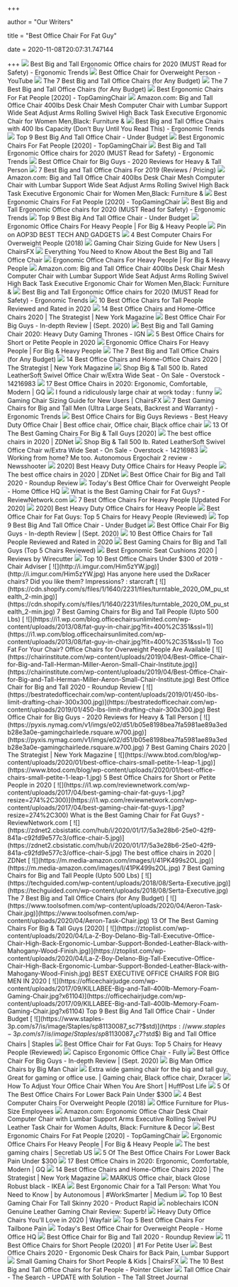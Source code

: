 +++
        
author = "Our Writers"
        
title = "Best Office Chair For Fat Guy"
        
date = 2020-11-08T20:07:31.747144
        
+++
[ ![](http://ergonomictrends.com/wp-content/uploads/2018/06/best-big-and-tall-office-chairs.jpg)](http://ergonomictrends.com/wp-content/uploads/2018/06/best-big-and-tall-office-chairs.jpg) Best Big and Tall Ergonomic Office chairs for 2020 (MUST Read for Safety) -  Ergonomic Trends
[ ![](https://i.ytimg.com/vi/NPIOY0wBfVs/maxresdefault.jpg)](https://i.ytimg.com/vi/NPIOY0wBfVs/maxresdefault.jpg) Best Office Chair for Overweight Person - YouTube
[ ![](https://techguided.com/wp-content/uploads/2018/08/best-big-and-tall-office-chairs.jpg)](https://techguided.com/wp-content/uploads/2018/08/best-big-and-tall-office-chairs.jpg) The 7 Best Big and Tall Office Chairs (for Any Budget)
[ ![](https://techguided.com/wp-content/uploads/2018/08/Space-Seating-AirGrid.jpg)](https://techguided.com/wp-content/uploads/2018/08/Space-Seating-AirGrid.jpg) The 7 Best Big and Tall Office Chairs (for Any Budget)
[ ![](https://topgamingchair.com/wp-content/uploads/2019/02/x_seating_office-desk-chairs_leap-plus-chair_reference.png)](https://topgamingchair.com/wp-content/uploads/2019/02/x_seating_office-desk-chairs_leap-plus-chair_reference.png) Best Ergonomic Chairs For Fat People [2020] - TopGamingChair
[ ![](https://images-na.ssl-images-amazon.com/images/I/6116gQcN5xL._AC_SX679_.jpg)](https://images-na.ssl-images-amazon.com/images/I/6116gQcN5xL._AC_SX679_.jpg) Amazon.com: Big and Tall Office Chair 400lbs Desk Chair Mesh Computer Chair  with Lumbar Support Wide Seat Adjust Arms Rolling Swivel High Back Task  Executive Ergonomic Chair for Women Men,Black: Furniture &
[ ![](http://ergonomictrends.com/wp-content/uploads/2018/10/best-big-tall-office-chair-400-lbs.jpg)](http://ergonomictrends.com/wp-content/uploads/2018/10/best-big-tall-office-chair-400-lbs.jpg) Best Big and Tall Office Chairs with 400 lbs Capacity (Don't Buy Until You  Read This) - Ergonomic Trends
[ ![](https://officechairjudge.com/wp-content/uploads/2017/09/BestMassage-High-Back-Big-and-Tall-Office-Chair.jpg?x61104)](https://officechairjudge.com/wp-content/uploads/2017/09/BestMassage-High-Back-Big-and-Tall-Office-Chair.jpg?x61104) Top 9 Best Big And Tall Office Chair - Under Budget
[ ![](https://images-na.ssl-images-amazon.com/images/I/417PiAiE5bL.jpg)](https://images-na.ssl-images-amazon.com/images/I/417PiAiE5bL.jpg) Best Ergonomic Chairs For Fat People [2020] - TopGamingChair
[ ![](http://ergonomictrends.com/wp-content/uploads/2018/06/YAMASORO-Ergonomic-High-Back-Chair-review.jpg)](http://ergonomictrends.com/wp-content/uploads/2018/06/YAMASORO-Ergonomic-High-Back-Chair-review.jpg) Best Big and Tall Ergonomic Office chairs for 2020 (MUST Read for Safety) -  Ergonomic Trends
[ ![](https://bestratedofficechair.com/wp-content/uploads/2019/01/gaming-chair-for-big-guys-e1564715081266-219x300.jpg)](https://bestratedofficechair.com/wp-content/uploads/2019/01/gaming-chair-for-big-guys-e1564715081266-219x300.jpg) Best Office Chair for Big Guys - 2020 Reviews for Heavy & Tall Person
[ ![](https://www.btod.com/blog/wp-content/uploads/2019/03/big-tall-chairs-1-best-bariatric.jpg)](https://www.btod.com/blog/wp-content/uploads/2019/03/big-tall-chairs-1-best-bariatric.jpg) 7 Best Big and Tall Office Chairs For 2019 (Reviews / Pricing)
[ ![](https://m.media-amazon.com/images/I/81K6fQKgwFL._AC_UL400_.jpg)](https://m.media-amazon.com/images/I/81K6fQKgwFL._AC_UL400_.jpg) Amazon.com: Big and Tall Office Chair 400lbs Desk Chair Mesh Computer Chair  with Lumbar Support Wide Seat Adjust Arms Rolling Swivel High Back Task  Executive Ergonomic Chair for Women Men,Black: Furniture &
[ ![](https://images-na.ssl-images-amazon.com/images/I/41fP2WUXc-L.jpg)](https://images-na.ssl-images-amazon.com/images/I/41fP2WUXc-L.jpg) Best Ergonomic Chairs For Fat People [2020] - TopGamingChair
[ ![](http://ergonomictrends.com/wp-content/uploads/2018/06/Reficcer-High-Back-Chair-review.jpg)](http://ergonomictrends.com/wp-content/uploads/2018/06/Reficcer-High-Back-Chair-review.jpg) Best Big and Tall Ergonomic Office chairs for 2020 (MUST Read for Safety) -  Ergonomic Trends
[ ![](https://officechairjudge.com/wp-content/uploads/2019/06/La-Z-Boy-Delano-Big-Tall-Executive-Bonded-Leather-Office-Chair.jpg?x61104)](https://officechairjudge.com/wp-content/uploads/2019/06/La-Z-Boy-Delano-Big-Tall-Executive-Bonded-Leather-Office-Chair.jpg?x61104) Top 9 Best Big And Tall Office Chair - Under Budget
[ ![](https://images-na.ssl-images-amazon.com/images/I/61R%2BQNdBTmL._AC_SL1010_.jpg)](https://images-na.ssl-images-amazon.com/images/I/61R%2BQNdBTmL._AC_SL1010_.jpg) Ergonomic Office Chairs For Heavy People | For Big & Heavy People
[ ![](https://i.pinimg.com/originals/c9/c8/e1/c9c8e1e884668d456ceb9b587d231852.jpg)](https://i.pinimg.com/originals/c9/c8/e1/c9c8e1e884668d456ceb9b587d231852.jpg) Pin on AOP3D BEST TECH AND GADGETS
[ ![](https://www.officemator.com/wp-content/uploads/2018/07/dxracer-sentinel-tank-king.jpg)](https://www.officemator.com/wp-content/uploads/2018/07/dxracer-sentinel-tank-king.jpg)  4 Best Computer Chairs For Overweight People (2018)
[ ![](https://chairsfx.com/wp-content/uploads/2020/02/wide-hips-lady-measure-article.jpg)](https://chairsfx.com/wp-content/uploads/2020/02/wide-hips-lady-measure-article.jpg) Gaming Chair Sizing Guide for New Users | ChairsFX
[ ![](https://images-na.ssl-images-amazon.com/images/I/61MDo%2BsRhqL._AC_SX522_.jpg)](https://images-na.ssl-images-amazon.com/images/I/61MDo%2BsRhqL._AC_SX522_.jpg) Everything You Need to Know About the Best Big and Tall Office Chair
[ ![](https://ws-na.amazon-adsystem.com/widgets/q?_encoding=UTF8&ASIN=B07Q48H53D&Format=_SL250_&ID=AsinImage&MarketPlace=US&ServiceVersion=20070822&WS=1&tag=fobianhepe-20&language=en_US)](https://ws-na.amazon-adsystem.com/widgets/q?_encoding=UTF8&ASIN=B07Q48H53D&Format=_SL250_&ID=AsinImage&MarketPlace=US&ServiceVersion=20070822&WS=1&tag=fobianhepe-20&language=en_US) Ergonomic Office Chairs For Heavy People | For Big & Heavy People
[ ![](https://images-na.ssl-images-amazon.com/images/I/61h8PXG8AQL._AC_UL320_SR256,320_.jpg)](https://images-na.ssl-images-amazon.com/images/I/61h8PXG8AQL._AC_UL320_SR256,320_.jpg) Amazon.com: Big and Tall Office Chair 400lbs Desk Chair Mesh Computer Chair  with Lumbar Support Wide Seat Adjust Arms Rolling Swivel High Back Task  Executive Ergonomic Chair for Women Men,Black: Furniture &
[ ![](http://ergonomictrends.com/wp-content/uploads/2020/05/anda-seat-kaiser-chair-review-amz.jpg)](http://ergonomictrends.com/wp-content/uploads/2020/05/anda-seat-kaiser-chair-review-amz.jpg) Best Big and Tall Ergonomic Office chairs for 2020 (MUST Read for Safety) -  Ergonomic Trends
[ ![](https://www.theworkbuzz.com/wp-content/uploads/2020/02/best-office-chairs-for-tall-people.jpg)](https://www.theworkbuzz.com/wp-content/uploads/2020/02/best-office-chairs-for-tall-people.jpg) 10 Best Office Chairs for Tall People Reviewed and Rated in 2020
[ ![](https://pyxis.nymag.com/v1/imgs/742/d01/1fcb82626ad99af52e83ff3361fff50c73-sadie-big-and-tall-office-computer-chair.2x.rsquare.w600.jpg)](https://pyxis.nymag.com/v1/imgs/742/d01/1fcb82626ad99af52e83ff3361fff50c73-sadie-big-and-tall-office-computer-chair.2x.rsquare.w600.jpg) 14 Best Office Chairs and Home-Office Chairs 2020 | The Strategist | New  York Magazine
[ ![](https://pickadvisor.org/wp-content/uploads/2019/12/Best-Office-Chairs-For-Big-Guys-4.jpg)](https://pickadvisor.org/wp-content/uploads/2019/12/Best-Office-Chairs-For-Big-Guys-4.jpg) Best Office Chair For Big Guys - In-depth Review | (Sept. 2020)
[ ![](https://assets1.ignimgs.com/2018/07/17/chairs-1280-1531848348506.jpg)](https://assets1.ignimgs.com/2018/07/17/chairs-1280-1531848348506.jpg) Best Big and Tall Gaming Chair 2020: Heavy Duty Gaming Thrones - IGN
[ ![](https://www.btod.com/blog/wp-content/uploads/2020/01/best-office-chairs-small-petite-blog-header.jpg)](https://www.btod.com/blog/wp-content/uploads/2020/01/best-office-chairs-small-petite-blog-header.jpg) 5 Best Office Chairs for Short or Petite People in 2020
[ ![](https://forbigandheavypeople.com/wp-content/uploads/2018/06/Big-Tall-Office-chair-400-LB-300x297.jpg)](https://forbigandheavypeople.com/wp-content/uploads/2018/06/Big-Tall-Office-chair-400-LB-300x297.jpg) Ergonomic Office Chairs For Heavy People | For Big & Heavy People
[ ![](https://techguided.com/wp-content/uploads/2018/08/AmazonBasics-Big-Tall.jpg)](https://techguided.com/wp-content/uploads/2018/08/AmazonBasics-Big-Tall.jpg) The 7 Best Big and Tall Office Chairs (for Any Budget)
[ ![](https://pyxis.nymag.com/v1/imgs/fdc/3a6/86a7075e3525ef1c07994401e3cd530a78-amazon-basics-exec-chair.rsquare.w600.jpg)](https://pyxis.nymag.com/v1/imgs/fdc/3a6/86a7075e3525ef1c07994401e3cd530a78-amazon-basics-exec-chair.rsquare.w600.jpg) 14 Best Office Chairs and Home-Office Chairs 2020 | The Strategist | New  York Magazine
[ ![](https://ak1.ostkcdn.com/images/products/is/images/direct/0cec98f9cda2fbbade5526eab0ca4ae0d77fcaaa/Big-%26-Tall-500-lb.-Rated-LeatherSoft-Swivel-Office-Chair-w-Extra-Wide-Seat.jpg?impolicy=medium)](https://ak1.ostkcdn.com/images/products/is/images/direct/0cec98f9cda2fbbade5526eab0ca4ae0d77fcaaa/Big-%26-Tall-500-lb.-Rated-LeatherSoft-Swivel-Office-Chair-w-Extra-Wide-Seat.jpg?impolicy=medium) Shop Big & Tall 500 lb. Rated LeatherSoft Swivel Office Chair w/Extra Wide  Seat - On Sale - Overstock - 14216983
[ ![](https://media.gq.com/photos/5f12159f97f256cb0f19314c/master/pass/chairs-v4.jpg)](https://media.gq.com/photos/5f12159f97f256cb0f19314c/master/pass/chairs-v4.jpg) 17 Best Office Chairs in 2020: Ergonomic, Comfortable, Modern | GQ
[ ![](https://preview.redd.it/h0dxthmel0q01.jpg?auto=webp&s=ba5622b05b94951d69648edd2e35fe3019ec4f77)](https://preview.redd.it/h0dxthmel0q01.jpg?auto=webp&s=ba5622b05b94951d69648edd2e35fe3019ec4f77) I found a ridiculously large chair at work today : funny
[ ![](https://chairsfx.com/wp-content/uploads/2020/03/best-400-lbs-gaming-chairs.jpg)](https://chairsfx.com/wp-content/uploads/2020/03/best-400-lbs-gaming-chairs.jpg) Gaming Chair Sizing Guide for New Users | ChairsFX
[ ![](http://ergonomictrends.com/wp-content/uploads/2019/02/best-gaming-chairs-big-tall-men.jpg)](http://ergonomictrends.com/wp-content/uploads/2019/02/best-gaming-chairs-big-tall-men.jpg) 7 Best Gaming Chairs for Big and Tall Men (Ultra Large Seats, Backrest and  Warranty) - Ergonomic Trends
[ ![](https://i.pinimg.com/originals/c8/09/ae/c809ae0e724a3054d7f5c771a3d597fd.jpg)](https://i.pinimg.com/originals/c8/09/ae/c809ae0e724a3054d7f5c771a3d597fd.jpg) Best Office Chairs for Big Guys Reviews - Best Heavy Duty Office Chair | Best  office chair, Office chair, Black office chair
[ ![](https://www.toolsofmen.com/wp-content/uploads/2017/06/best-gaming-chairs-for-big-and-tall-guys.jpg)](https://www.toolsofmen.com/wp-content/uploads/2017/06/best-gaming-chairs-for-big-and-tall-guys.jpg) 13 Of The Best Gaming Chairs For Big & Tall Guys [2020]
[ ![](https://zdnet4.cbsistatic.com/hub/i/2020/01/17/c0ad1bc6-1ebd-44b4-a35b-3f8aae0e3b21/office-chair-4.jpg)](https://zdnet4.cbsistatic.com/hub/i/2020/01/17/c0ad1bc6-1ebd-44b4-a35b-3f8aae0e3b21/office-chair-4.jpg) The best office chairs in 2020 | ZDNet
[ ![](https://ak1.ostkcdn.com/images/products/is/images/direct/3f9e845fe5a5dc4bb002d47752262e7afdca8505/Big-%26-Tall-500-lb.-Rated-LeatherSoft-Swivel-Office-Chair-w-Extra-Wide-Seat.jpg?impolicy=medium)](https://ak1.ostkcdn.com/images/products/is/images/direct/3f9e845fe5a5dc4bb002d47752262e7afdca8505/Big-%26-Tall-500-lb.-Rated-LeatherSoft-Swivel-Office-Chair-w-Extra-Wide-Seat.jpg?impolicy=medium) Shop Big & Tall 500 lb. Rated LeatherSoft Swivel Office Chair w/Extra Wide  Seat - On Sale - Overstock - 14216983
[ ![](https://www.newsshooter.com/wp-content/uploads/2020/04/Autonomous-Ergochair-Erik-chair-16x9-1.jpg)](https://www.newsshooter.com/wp-content/uploads/2020/04/Autonomous-Ergochair-Erik-chair-16x9-1.jpg) Working from home? Me too. Autonomous Ergochair 2 review - Newsshooter
[ ![](https://bestheavydutystuff.com/wp-content/uploads/Vitesse-300-lb-capacity-gaming-office-chair-for-heavy-people.png)](https://bestheavydutystuff.com/wp-content/uploads/Vitesse-300-lb-capacity-gaming-office-chair-for-heavy-people.png) 2020] Best Heavy Duty Office Chairs for Heavy People
[ ![](https://zdnet3.cbsistatic.com/hub/i/2020/01/17/97604558-3c0e-41f2-b7eb-8ee71528cc97/office-chair-7.jpg)](https://zdnet3.cbsistatic.com/hub/i/2020/01/17/97604558-3c0e-41f2-b7eb-8ee71528cc97/office-chair-7.jpg) The best office chairs in 2020 | ZDNet
[ ![](https://chairinstitute.com/wp-content/uploads/2019/04/Best-Office-Chair-for-Big-and-Tall-Steelcase-Leap-Plus-Right-View-Main-Chair-Institute.jpg)](https://chairinstitute.com/wp-content/uploads/2019/04/Best-Office-Chair-for-Big-and-Tall-Steelcase-Leap-Plus-Right-View-Main-Chair-Institute.jpg) Best Office Chair for Big and Tall 2020 - Roundup Review
[ ![](https://homeofficehq.net/wp-content/uploads/2018/11/office-chair-for-overweight-people-e1542853053925.jpg)](https://homeofficehq.net/wp-content/uploads/2018/11/office-chair-for-overweight-people-e1542853053925.jpg) Today's Best Office Chair for Overweight People - Home Office HQ
[ ![](https://i2.wp.com/reviewnetwork.com/wp-content/uploads/2017/04/best-gaming-chair-fat-guys-3.jpg?resize=300%2C300)](https://i2.wp.com/reviewnetwork.com/wp-content/uploads/2017/04/best-gaming-chair-fat-guys-3.jpg?resize=300%2C300) What is the Best Gaming Chair for Fat Guys? - ReviewNetwork.com
[ ![](https://chairthrone.com/wp-content/uploads/2020/09/Office-Chair-for-Heavy-People.jpg)](https://chairthrone.com/wp-content/uploads/2020/09/Office-Chair-for-Heavy-People.jpg) 7 Best Office Chairs For Heavy People [Updated For 2020] 
[ ![](https://bestheavydutystuff.com/wp-content/uploads/best-400-lb-office-chairs-for-heavy-people-683x1024.jpg)](https://bestheavydutystuff.com/wp-content/uploads/best-400-lb-office-chairs-for-heavy-people-683x1024.jpg) 2020] Best Heavy Duty Office Chairs for Heavy People
[ ![](https://www.deskunity.com/wp-content/uploads/2020/03/Best-Office-Chair-for-Fat-Guys.jpg)](https://www.deskunity.com/wp-content/uploads/2020/03/Best-Office-Chair-for-Fat-Guys.jpg) Best Office Chair for Fat Guys: Top 5 Chairs for Heavy People (Reviewed)
[ ![](https://officechairjudge.com/wp-content/uploads/2019/06/Serta-Bonded-Leather-Big-Tall-Executive-Chair.jpg?x61104)](https://officechairjudge.com/wp-content/uploads/2019/06/Serta-Bonded-Leather-Big-Tall-Executive-Chair.jpg?x61104) Top 9 Best Big And Tall Office Chair - Under Budget
[ ![](https://pickadvisor.org/wp-content/uploads/2019/12/SMUGDESK-1432-1-600x600.jpg)](https://pickadvisor.org/wp-content/uploads/2019/12/SMUGDESK-1432-1-600x600.jpg) Best Office Chair For Big Guys - In-depth Review | (Sept. 2020)
[ ![](https://www.theworkbuzz.com/wp-content/uploads/2020/02/berlman-ergonomic-high-back-mesh-office-chairs.jpg)](https://www.theworkbuzz.com/wp-content/uploads/2020/02/berlman-ergonomic-high-back-mesh-office-chairs.jpg) 10 Best Office Chairs for Tall People Reviewed and Rated in 2020
[ ![](https://m.media-amazon.com/images/I/41JhkMbXoVL.jpg)](https://m.media-amazon.com/images/I/41JhkMbXoVL.jpg) Best Gaming Chairs for Big and Tall Guys (Top 5 Chairs Reviewed)
[ ![](https://cdn.thewirecutter.com/wp-content/media/2020/09/ergonomicseatcushions2020-2048-9754.jpg?auto=webp&crop=1.91:1&width=1200)](https://cdn.thewirecutter.com/wp-content/media/2020/09/ergonomicseatcushions2020-2048-9754.jpg?auto=webp&crop=1.91:1&width=1200) Best Ergonomic Seat Cushions 2020 | Reviews by Wirecutter
[ ![](https://www.chairadviser.com/wp-content/uploads/2017/08/Flash-Furniture-Hercules-Office-Chair-for-Big-and-Tall-Guys.jpg)](https://www.chairadviser.com/wp-content/uploads/2017/08/Flash-Furniture-Hercules-Office-Chair-for-Big-and-Tall-Guys.jpg) Top 10 Best Office Chairs Under $300 of 2019 - Chair Adviser
[ ![](http://i.imgur.com/Him5zYW.jpg)](http://i.imgur.com/Him5zYW.jpg) Has anyone here used the DxRacer chairs? Did you like them? Impressions? :  starcraft
[ ![](https://cdn.shopify.com/s/files/1/1640/2231/files/turntable_2020_OM_pu_stealth_2-min.jpg)](https://cdn.shopify.com/s/files/1/1640/2231/files/turntable_2020_OM_pu_stealth_2-min.jpg) 7 Best Gaming Chairs for Big and Tall People (Upto 500 Lbs)
[ ![](https://i1.wp.com/blog.officechairsunlimited.com/wp-content/uploads/2013/08/fat-guy-in-chair.jpg?fit=400%2C351&ssl=1)](https://i1.wp.com/blog.officechairsunlimited.com/wp-content/uploads/2013/08/fat-guy-in-chair.jpg?fit=400%2C351&ssl=1) Too Fat For Your Chair? Office Chairs for Overweight People Are Available
[ ![](https://chairinstitute.com/wp-content/uploads/2019/04/Best-Office-Chair-for-Big-and-Tall-Herman-Miller-Aeron-Small-Chair-Institute.jpg)](https://chairinstitute.com/wp-content/uploads/2019/04/Best-Office-Chair-for-Big-and-Tall-Herman-Miller-Aeron-Small-Chair-Institute.jpg) Best Office Chair for Big and Tall 2020 - Roundup Review
[ ![](https://bestratedofficechair.com/wp-content/uploads/2019/01/450-lbs-limit-drafting-chair-300x300.jpg)](https://bestratedofficechair.com/wp-content/uploads/2019/01/450-lbs-limit-drafting-chair-300x300.jpg) Best Office Chair for Big Guys - 2020 Reviews for Heavy & Tall Person
[ ![](https://pyxis.nymag.com/v1/imgs/e02/d51/b05e8198bea7fa5981ae89a3edb28e3a0e-gamingchairlede.rsquare.w700.jpg)](https://pyxis.nymag.com/v1/imgs/e02/d51/b05e8198bea7fa5981ae89a3edb28e3a0e-gamingchairlede.rsquare.w700.jpg) 7 Best Gaming Chairs 2020 | The Strategist | New York Magazine
[ ![](https://www.btod.com/blog/wp-content/uploads/2020/01/best-office-chairs-small-petite-1-leap-1.jpg)](https://www.btod.com/blog/wp-content/uploads/2020/01/best-office-chairs-small-petite-1-leap-1.jpg) 5 Best Office Chairs for Short or Petite People in 2020
[ ![](https://i1.wp.com/reviewnetwork.com/wp-content/uploads/2017/04/best-gaming-chair-fat-guys-1.jpg?resize=274%2C300)](https://i1.wp.com/reviewnetwork.com/wp-content/uploads/2017/04/best-gaming-chair-fat-guys-1.jpg?resize=274%2C300) What is the Best Gaming Chair for Fat Guys? - ReviewNetwork.com
[ ![](https://zdnet2.cbsistatic.com/hub/i/2020/01/17/5a3e28b6-25e0-42f9-841a-c92fd9e577c3/office-chair-5.jpg)](https://zdnet2.cbsistatic.com/hub/i/2020/01/17/5a3e28b6-25e0-42f9-841a-c92fd9e577c3/office-chair-5.jpg) The best office chairs in 2020 | ZDNet
[ ![](https://m.media-amazon.com/images/I/41PK499s2OL.jpg)](https://m.media-amazon.com/images/I/41PK499s2OL.jpg) 7 Best Gaming Chairs for Big and Tall People (Upto 500 Lbs)
[ ![](https://techguided.com/wp-content/uploads/2018/08/Serta-Executive.jpg)](https://techguided.com/wp-content/uploads/2018/08/Serta-Executive.jpg) The 7 Best Big and Tall Office Chairs (for Any Budget)
[ ![](https://www.toolsofmen.com/wp-content/uploads/2020/04/Aeron-Task-Chair.jpg)](https://www.toolsofmen.com/wp-content/uploads/2020/04/Aeron-Task-Chair.jpg) 13 Of The Best Gaming Chairs For Big & Tall Guys [2020]
[ ![](https://ztoplist.com/wp-content/uploads/2020/04/La-Z-Boy-Delano-Big-Tall-Executive-Office-Chair-High-Back-Ergonomic-Lumbar-Support-Bonded-Leather-Black-with-Mahogany-Wood-Finish.jpg)](https://ztoplist.com/wp-content/uploads/2020/04/La-Z-Boy-Delano-Big-Tall-Executive-Office-Chair-High-Back-Ergonomic-Lumbar-Support-Bonded-Leather-Black-with-Mahogany-Wood-Finish.jpg) BEST EXECUTIVE OFFICE CHAIRS FOR BIG MEN IN 2020
[ ![](https://officechairjudge.com/wp-content/uploads/2017/09/KILLABEE-Big-and-Tall-400lb-Memory-Foam-Gaming-Chair.jpg?x61104)](https://officechairjudge.com/wp-content/uploads/2017/09/KILLABEE-Big-and-Tall-400lb-Memory-Foam-Gaming-Chair.jpg?x61104) Top 9 Best Big And Tall Office Chair - Under Budget
[ ![](https://www.staples-3p.com/s7/is/image/Staples/sp81130087_sc7?$std$)](https://www.staples-3p.com/s7/is/image/Staples/sp81130087_sc7?$std$) Big and Tall Office Chairs | Staples
[ ![](https://www.deskunity.com/wp-content/uploads/2020/03/Serta-Big-and-Tall-Executive-Office-Chair-with-Wood-Accents.jpg)](https://www.deskunity.com/wp-content/uploads/2020/03/Serta-Big-and-Tall-Executive-Office-Chair-with-Wood-Accents.jpg) Best Office Chair for Fat Guys: Top 5 Chairs for Heavy People (Reviewed)
[ ![](https://www.fully.com/media/catalog/product/cache/98207abf3b475baeffaf823b5f6edc92/f/u/fully-capisco-chair-era-slate-black-bg-01_1.jpg)](https://www.fully.com/media/catalog/product/cache/98207abf3b475baeffaf823b5f6edc92/f/u/fully-capisco-chair-era-slate-black-bg-01_1.jpg) Capisco Ergonomic Office Chair - Fully
[ ![](https://pickadvisor.org/wp-content/uploads/2019/12/BestMassage-1-600x600.jpg)](https://pickadvisor.org/wp-content/uploads/2019/12/BestMassage-1-600x600.jpg) Best Office Chair For Big Guys - In-depth Review | (Sept. 2020)
[ ![](https://bigmanchair.com/index_htm_files/25126@2x.jpg)](https://bigmanchair.com/index_htm_files/25126@2x.jpg) Big Man Office Chairs by Big Man Chair
[ ![](https://i.pinimg.com/originals/e9/38/0e/e9380e5a0d9c79b371be5ecbdfb14a32.jpg)](https://i.pinimg.com/originals/e9/38/0e/e9380e5a0d9c79b371be5ecbdfb14a32.jpg) Extra wide gaming chair for the big and tall guy. Great for gaming or office  use. | Gaming chair, Black office chair, Dxracer
[ ![](https://img.huffingtonpost.com/asset/5c3ca2c22600009a00fae54e.jpeg?ops=scalefit_720_noupscale)](https://img.huffingtonpost.com/asset/5c3ca2c22600009a00fae54e.jpeg?ops=scalefit_720_noupscale) How To Adjust Your Office Chair When You Are Short | HuffPost Life
[ ![](https://cdn.paindoctor.com/wp-content/uploads/2018/01/topsky-office-chair.jpg)](https://cdn.paindoctor.com/wp-content/uploads/2018/01/topsky-office-chair.jpg) 5 Of The Best Office Chairs For Lower Back Pain Under $300
[ ![](https://www.officemator.com/wp-content/uploads/2018/07/The-Best-Computer-Chair-For-Overweight-People.jpg)](https://www.officemator.com/wp-content/uploads/2018/07/The-Best-Computer-Chair-For-Overweight-People.jpg)  4 Best Computer Chairs For Overweight People (2018)
[ ![](https://www.arnoldsofficefurniture.com/wp-content/uploads/2013/02/plussize1.png)](https://www.arnoldsofficefurniture.com/wp-content/uploads/2013/02/plussize1.png) Office Furniture for Plus-Size Employees
[ ![](https://images-na.ssl-images-amazon.com/images/I/61oQKMFqydL._AC_SY741_.jpg)](https://images-na.ssl-images-amazon.com/images/I/61oQKMFqydL._AC_SY741_.jpg) Amazon.com: Ergonomic Office Chair Desk Chair Computer Chair with Lumbar  Support Arms Executive Rolling Swivel PU Leather Task Chair for Women  Adults, Black: Furniture & Decor
[ ![](https://topgamingchair.com/wp-content/uploads/2019/02/01-e1550855150767.jpg)](https://topgamingchair.com/wp-content/uploads/2019/02/01-e1550855150767.jpg) Best Ergonomic Chairs For Fat People [2020] - TopGamingChair
[ ![](https://forbigandheavypeople.com/wp-content/uploads/2018/06/Ergonomic-Office-Chairs-For-Heavy-People-300x224.jpg)](https://forbigandheavypeople.com/wp-content/uploads/2018/06/Ergonomic-Office-Chairs-For-Heavy-People-300x224.jpg) Ergonomic Office Chairs For Heavy People | For Big & Heavy People
[ ![](https://cdn.shopify.com/s/files/1/1640/2231/t/296/assets/home-about-min.jpg?v=15469314744188955009)](https://cdn.shopify.com/s/files/1/1640/2231/t/296/assets/home-about-min.jpg?v=15469314744188955009) The best gaming chairs | Secretlab US
[ ![](https://cdn.paindoctor.com/wp-content/uploads/2018/01/serta-mid-back-office-chair.jpg)](https://cdn.paindoctor.com/wp-content/uploads/2018/01/serta-mid-back-office-chair.jpg) 5 Of The Best Office Chairs For Lower Back Pain Under $300
[ ![](https://media.gq.com/photos/5ed14d604e139ea2f5352482/master/w_1280%2Cc_limit/Bodybilt-'Aircelli'-office-chair.jpg)](https://media.gq.com/photos/5ed14d604e139ea2f5352482/master/w_1280%2Cc_limit/Bodybilt-'Aircelli'-office-chair.jpg) 17 Best Office Chairs in 2020: Ergonomic, Comfortable, Modern | GQ
[ ![](https://pyxis.nymag.com/v1/imgs/154/4b0/5c27022840e2dbf6dfd9249b0e5470c626-essentials-high-back-executive-chair.2x.rsquare.w600.jpg)](https://pyxis.nymag.com/v1/imgs/154/4b0/5c27022840e2dbf6dfd9249b0e5470c626-essentials-high-back-executive-chair.2x.rsquare.w600.jpg) 14 Best Office Chairs and Home-Office Chairs 2020 | The Strategist | New  York Magazine
[ ![](https://www.ikea.com/us/en/images/products/markus-office-chair-glose-black__0853969_PE563352_S5.JPG)](https://www.ikea.com/us/en/images/products/markus-office-chair-glose-black__0853969_PE563352_S5.JPG) MARKUS Office chair, black Glose Robust black - IKEA
[ ![](https://miro.medium.com/max/3840/1*qSQFnDkH7YeYs84nWj--aQ.jpeg)](https://miro.medium.com/max/3840/1*qSQFnDkH7YeYs84nWj--aQ.jpeg) Best Ergonomic Chair for a Tall Person: What You Need to Know | by  Autonomous | #WorkSmarter | Medium
[ ![](https://productrapid.com/wp-content/uploads/2020/04/Best-Gaming-Chair-For-Tall-Skinny.jpg)](https://productrapid.com/wp-content/uploads/2020/04/Best-Gaming-Chair-For-Tall-Skinny.jpg) Top 10 Best Gaming Chair For Tall Skinny 2020 - Product Rapid
[ ![](https://gamingchairshunter.com/wp-content/uploads/noblechairs-ICON-gaming-chair-with-real-leather-review.jpg)](https://gamingchairshunter.com/wp-content/uploads/noblechairs-ICON-gaming-chair-with-real-leather-review.jpg) noblechairs ICON Genuine Leather Gaming Chair Review: Superb!
[ ![](https://secure.img1-fg.wfcdn.com/im/06115141/resize-h600-w600%5Ecompr-r85/6189/61890817/Office+Chairs.jpg)](https://secure.img1-fg.wfcdn.com/im/06115141/resize-h600-w600%5Ecompr-r85/6189/61890817/Office+Chairs.jpg) Heavy Duty Office Chairs You'll Love in 2020 | Wayfair
[ ![](https://cdn.officetip.org/images/2019/10/steelcase-leap-big-960.jpg)](https://cdn.officetip.org/images/2019/10/steelcase-leap-big-960.jpg) Top 5 Best Office Chairs For Tailbone Pain
[ ![](https://homeofficehq.net/wp-content/uploads/2018/11/ergonomic-chairs-1024x576.jpg)](https://homeofficehq.net/wp-content/uploads/2018/11/ergonomic-chairs-1024x576.jpg) Today's Best Office Chair for Overweight People - Home Office HQ
[ ![](https://chairinstitute.com/wp-content/uploads/2019/04/Best-Office-Chair-for-Big-and-Tall-Serta-Tranquility-Right-View-Main-Chair-Institute.jpg)](https://chairinstitute.com/wp-content/uploads/2019/04/Best-Office-Chair-for-Big-and-Tall-Serta-Tranquility-Right-View-Main-Chair-Institute.jpg) Best Office Chair for Big and Tall 2020 - Roundup Review
[ ![](https://www.geekyoffices.com/wp-content/uploads/2020/01/AmazonBasics.jpg)](https://www.geekyoffices.com/wp-content/uploads/2020/01/AmazonBasics.jpg) 11 Best Office Chairs for Short People (2020) | #1 For Petite User
[ ![](https://hips.hearstapps.com/hmg-prod.s3.amazonaws.com/images/officechairs-1596048328.jpg)](https://hips.hearstapps.com/hmg-prod.s3.amazonaws.com/images/officechairs-1596048328.jpg) Best Office Chairs 2020 - Ergonomic Desk Chairs for Back Pain, Lumbar  Support
[ ![](https://chairsfx.com/wp-content/uploads/2020/01/proper-chair-fit.jpg)](https://chairsfx.com/wp-content/uploads/2020/01/proper-chair-fit.jpg) Small Gaming Chairs for Short People & Kids | ChairsFX
[ ![](https://m.media-amazon.com/images/I/51zte4jGFiL.jpg)](https://m.media-amazon.com/images/I/51zte4jGFiL.jpg) The 10 Best Big and Tall Office Chairs for Fat People - Pointer Clicker
[ ![](http://storage.ning.com/topology/rest/1.0/file/get/2337666065?profile=original)](http://storage.ning.com/topology/rest/1.0/file/get/2337666065?profile=original) Tall Office Chair - The Search - UPDATE with Solution - The Tall Street  Journal
